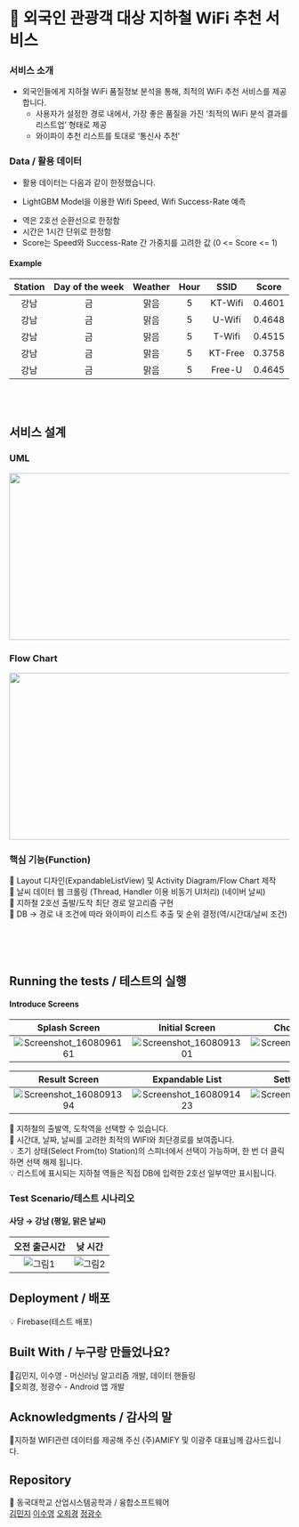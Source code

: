# :station: 외국인 관광객 대상 지하철 WiFi 추천 서비스

### **서비스 소개**

* 외국인들에게 지하철 WiFi 품질정보 분석을 통해, 최적의 WiFi 추천 서비스를 제공합니다.
  - 사용자가 설정한 경로 내에서, 가장 좋은 품질을 가진 ‘최적의 WiFi 분석 결과를 리스트업’ 형태로 제공
  - 와이파이 추천 리스트를 토대로 ‘통신사 추천’


### Data / 활용 데이터

* 활용 데이터는 다음과 같이 한정했습니다.
 - LightGBM Model을 이용한 Wifi Speed, Wifi Success-Rate 예측
  + 역은 2호선 순환선으로 한정함
  + 시간은 1시간 단위로 한정함
  + Score는 Speed와 Success-Rate 간 가중치를 고려한 값 (0 <= Score <= 1)
  
#### Example

|Station|Day of the week|Weather|Hour|SSID|Score|
|:---:|:---:|:---:|:---:|:-------:|:-------:|
|강남|금|맑음|5|KT-Wifi|0.4601|
|강남|금|맑음|5|U-Wifi|0.4648|
|강남|금|맑음|5|T-Wifi|0.4515|
|강남|금|맑음|5|KT-Free|0.3758|
|강남|금|맑음|5|Free-U|0.4645|

<br><br>

## 서비스 설계
### UML
<p align="center">
  <img src = "https://user-images.githubusercontent.com/37091363/131243173-b4215989-0010-40f5-8e43-ed0048a97572.png" width = "700" height="300"/>
</p>

### Flow Chart
<p align="center">
  <img src = "https://user-images.githubusercontent.com/37091363/131243067-b295e2b2-dc36-43f9-a445-d951b3c92c27.png" width = "700" height="300"/>
</p>


### 핵심 기능(Function)
📌 Layout 디자인(ExpandableListView) 및 Activity Diagram/Flow Chart 제작<br>
📌 날씨 데이터 웹 크롤링 (Thread, Handler 이용 비동기 UI처리) (네이버 날씨)<br>
📌 지하철 2호선 출발/도착 최단 경로 알고리즘 구현 <br>
📌 DB → 경로 내 조건에 따라 와이파이 리스트 추출 및 순위 결정(역/시간대/날씨 조건)<br>

<br><br><br>


## Running the tests / 테스트의 실행
#### Introduce Screens

|Splash Screen|Initial Screen|Choice Screen|
|:-:|:-:|:-:|
|![Screenshot_1608096161](https://user-images.githubusercontent.com/37091363/131243785-d10ac4f5-f783-49a2-b443-6c2f538477f6.png)|![Screenshot_1608091301](https://user-images.githubusercontent.com/37091363/131243800-a563ae78-2f8f-4ee7-b2d2-9c28dcca6b22.png)|![Screenshot_1608091326](https://user-images.githubusercontent.com/37091363/131244829-c72151d3-0a16-4e8b-84f0-c55a8e7d7cbb.png)|

|Result Screen|Expandable List|Setting Screen|
|:-:|:-:|:-:|
|![Screenshot_1608091394](https://user-images.githubusercontent.com/37091363/131244835-18673711-4f62-4cc1-9468-7e3866dad7b2.png)|![Screenshot_1608091423](https://user-images.githubusercontent.com/37091363/131244838-0c6704a5-5fae-4b8e-9766-714f0f33cad2.png)|![Screenshot_1608091428](https://user-images.githubusercontent.com/37091363/131244843-5f1e80fe-120c-4f91-b5d4-da10abb8d2a7.png)|

📌 지하철의 출발역, 도착역을 선택할 수 있습니다.  
📌 시간대, 날짜, 날씨를 고려한 최적의 WIFI와 최단경로를 보여줍니다.   
💡 초기 상태(Select From(to) Station)의 스피너에서 선택이 가능하며, 한 번 더 클릭하면 선택 해제 됩니다.  
💡 리스트에 표시되는 지하철 역들은 직접 DB에 입력한 2호선 일부역만 표시됩니다.

### Test Scenario/테스트 시나리오

#### 사당 → 강남 (평일, 맑은 날씨)
|오전 출근시간|낮 시간|
|:-:|:-:|
|![그림1](https://user-images.githubusercontent.com/37091363/131245708-9dd902a2-e75c-408f-9182-87284abec2b2.png)|![그림2](https://user-images.githubusercontent.com/37091363/131245730-fb217598-d5cc-4b2d-9e1d-bc6769eff136.png)|


## Deployment / 배포

💡 Firebase(테스트 배포)

## Built With / 누구랑 만들었나요?

👬김민지, 이수영 - 머신러닝 알고리즘 개발, 데이터 핸들링<br>
👭오희경, 정광수 - Android 앱 개발

## Acknowledgments / 감사의 말
🙏지하철 WIFI관련 데이터를 제공해 주신 (주)AMIFY 및 이광주 대표님께 감사드립니다.


## Repository
🏫 동국대학교 산업시스템공학과 / 융합소프트웨어<br>
[김민지](https://github.com/mostar39)
[이수영](https://github.com/twin9458)
[오희경](https://github.com/ohee92)
[정광수](https://github.com/hehahihang)

